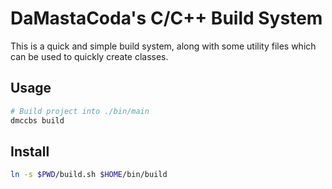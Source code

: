 # DaMastaCoda's C/C++ Build System

This is a quick and simple build system, along with some utility files which can be used to quickly create classes.

## Usage
```sh
# Build project into ./bin/main
dmccbs build
```


## Install
```sh
ln -s $PWD/build.sh $HOME/bin/build
```